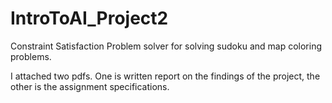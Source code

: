 # IntroToAI_Project2
Constraint Satisfaction Problem solver for solving sudoku and map coloring problems. 

I attached two pdfs. One is written report on the findings of the project, the other is the assignment specifications. 
